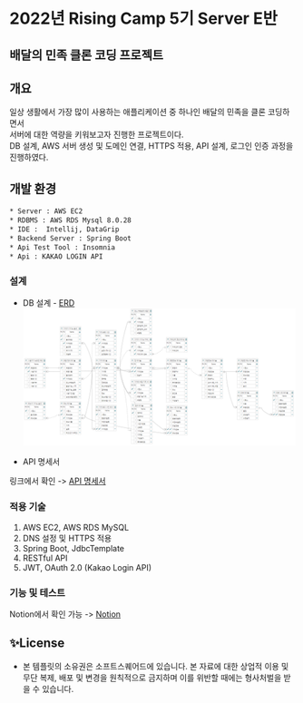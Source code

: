 # 2022년 Rising Camp 5기 Server E반
## 배달의 민족 클론 코딩 프로젝트

## 개요

일상 생활에서 가장 많이 사용하는 애플리케이션 중 하나인 배달의 민족을 클론 코딩하면서<br/> 
서버에 대한 역량을 키워보고자 진행한 프로젝트이다.  
DB 설계, AWS 서버 생성 및 도메인 연결, HTTPS 적용, API 설계, 로그인 인증 과정을 진행하였다.

## 개발 환경
```
* Server : AWS EC2
* RDBMS : AWS RDS Mysql 8.0.28
* IDE :  Intellij, DataGrip
* Backend Server : Spring Boot
* Api Test Tool : Insomnia
* Api : KAKAO LOGIN API
```

### 설계

- DB 설계 - [ERD](https://drive.google.com/file/d/1oqPVChYGu1tWt1Iw7IIW9FD3q4jZKik2/view?usp=sharing)  
![ERD](image/erd.png)

- API 명세서  

링크에서 확인 -> [API 명세서](https://docs.google.com/spreadsheets/d/1il4jZIhhv6HTboM9OLXG10OvAquY4f6A/edit?usp=sharing&ouid=103941929155283099338&rtpof=true&sd=true)

### 적용 기술

1. AWS EC2, AWS RDS MySQL
2. DNS 설정 및 HTTPS 적용
3. Spring Boot, JdbcTemplate
4. RESTful API
5. JWT, OAuth 2.0 (Kakao Login API)

### 기능 및 테스트

Notion에서 확인 가능 -> [Notion](https://maddening-spruce-1ee.notion.site/API-f4e6f38c6ec14312ad76a2c38b92ff6c)

## ✨License
- 본 템플릿의 소유권은 소프트스퀘어드에 있습니다. 본 자료에 대한 상업적 이용 및 무단 복제, 배포 및 변경을 원칙적으로 금지하며 이를 위반할 때에는 형사처벌을 받을 수 있습니다.
